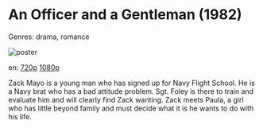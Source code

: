 # An Officer and a Gentleman (1982)

Genres: drama, romance

![poster](http://image.tmdb.org/t/p/w500/1fveHeEaOpGW91ZM4ViT0Jviuak.jpg)

en:
  [720p](magnet:?xt=urn:btih:00A7F6FB1CDDFF5475A559F0104506D2B9FCD20E&tr=udp://glotorrents.pw:6969/announce&tr=udp://tracker.opentrackr.org:1337/announce&tr=udp://torrent.gresille.org:80/announce&tr=udp://tracker.openbittorrent.com:80&tr=udp://tracker.coppersurfer.tk:6969&tr=udp://tracker.leechers-paradise.org:6969&tr=udp://p4p.arenabg.ch:1337&tr=udp://tracker.internetwarriors.net:1337)
  [1080p](magnet:?xt=urn:btih:760F602F98255875CB840D0008A05B1A10568036&tr=udp://glotorrents.pw:6969/announce&tr=udp://tracker.opentrackr.org:1337/announce&tr=udp://torrent.gresille.org:80/announce&tr=udp://tracker.openbittorrent.com:80&tr=udp://tracker.coppersurfer.tk:6969&tr=udp://tracker.leechers-paradise.org:6969&tr=udp://p4p.arenabg.ch:1337&tr=udp://tracker.internetwarriors.net:1337)
  


Zack Mayo is a young man who has signed up for Navy Flight School. He is a Navy brat who has a bad attitude problem. Sgt. Foley is there to train and evaluate him and will clearly find Zack wanting. Zack meets Paula, a girl who has little beyond family and must decide what it is he wants to do with his life.